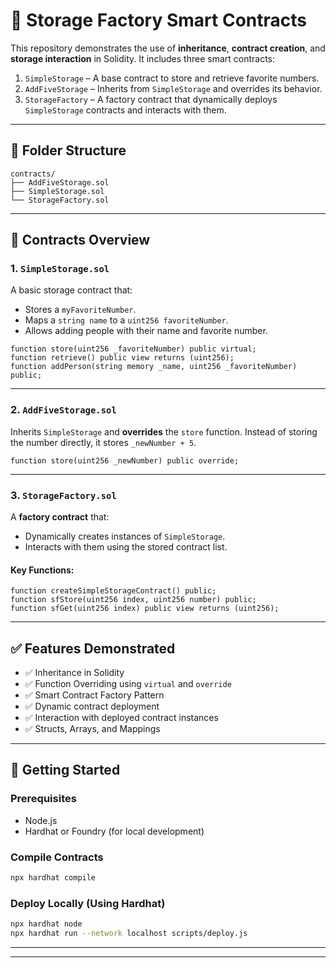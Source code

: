 # 🔐 Storage Factory Smart Contracts

This repository demonstrates the use of **inheritance**, **contract creation**, and **storage interaction** in Solidity. It includes three smart contracts:

1. `SimpleStorage` – A base contract to store and retrieve favorite numbers.
2. `AddFiveStorage` – Inherits from `SimpleStorage` and overrides its behavior.
3. `StorageFactory` – A factory contract that dynamically deploys `SimpleStorage` contracts and interacts with them.

---

## 📂 Folder Structure

```
contracts/
├── AddFiveStorage.sol
├── SimpleStorage.sol
└── StorageFactory.sol
```

---

## 📜 Contracts Overview

### 1. `SimpleStorage.sol`

A basic storage contract that:

* Stores a `myFavoriteNumber`.
* Maps a `string name` to a `uint256 favoriteNumber`.
* Allows adding people with their name and favorite number.

```solidity
function store(uint256 _favoriteNumber) public virtual;
function retrieve() public view returns (uint256);
function addPerson(string memory _name, uint256 _favoriteNumber) public;
```

---

### 2. `AddFiveStorage.sol`

Inherits `SimpleStorage` and **overrides** the `store` function.
Instead of storing the number directly, it stores `_newNumber + 5`.

```solidity
function store(uint256 _newNumber) public override;
```

---

### 3. `StorageFactory.sol`

A **factory contract** that:

* Dynamically creates instances of `SimpleStorage`.
* Interacts with them using the stored contract list.

#### Key Functions:

```solidity
function createSimpleStorageContract() public;
function sfStore(uint256 index, uint256 number) public;
function sfGet(uint256 index) public view returns (uint256);
```

---

## ✅ Features Demonstrated

* ✅ Inheritance in Solidity
* ✅ Function Overriding using `virtual` and `override`
* ✅ Smart Contract Factory Pattern
* ✅ Dynamic contract deployment
* ✅ Interaction with deployed contract instances
* ✅ Structs, Arrays, and Mappings

---

## 🚀 Getting Started

### Prerequisites

* Node.js
* Hardhat or Foundry (for local development)

### Compile Contracts

```bash
npx hardhat compile
```

### Deploy Locally (Using Hardhat)

```bash
npx hardhat node
npx hardhat run --network localhost scripts/deploy.js
```

---



---

